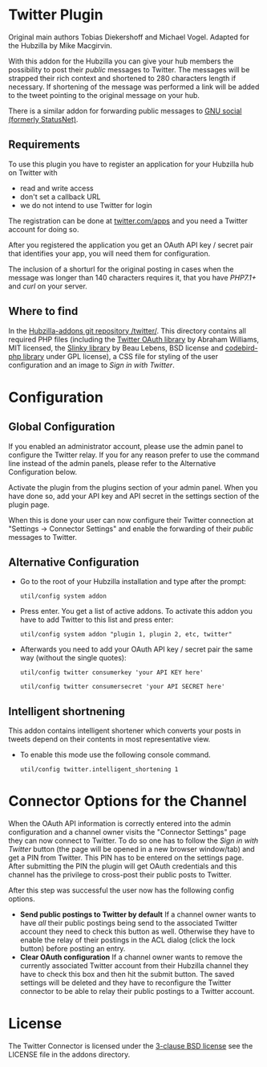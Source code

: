Twitter Plugin
==============

Original main authors Tobias Diekershoff and Michael Vogel. Adapted for the Hubzilla by Mike Macgirvin.

With this addon for the Hubzilla you can give your hub members the possibility to post
their *public* messages to Twitter. The messages will be strapped their rich
context and shortened to 280 characters length if necessary. If shortening of
the message was performed a link will be added to the tweet pointing to the
original message on your hub.

There is a similar addon for forwarding public messages to
[GNU social (formerly StatusNet)](http://gnu.io/social/).

Requirements
------------

To use this plugin you have to register an application for your Hubzilla
hub on Twitter with

* read and write access
* don't set a callback URL
* we do not intend to use Twitter for login

The registration can be done at [twitter.com/apps](https://apps.twitter.com/) and you need a Twitter
account for doing so.

After you registered the application you get an OAuth API key / secret
pair that identifies your app, you will need them for configuration.

The inclusion of a shorturl for the original posting in cases when the
message was longer than 140 characters requires it, that you have *PHP7.1+* and
*curl* on your server.

Where to find
-------------

In the [Hubzilla-addons git repository /twitter/](https://framagit.org/hubzilla/addons/tree/master/twitter). This directory 
contains all required PHP files (including the [Twitter OAuth library][1] by Abraham
Williams, MIT licensed, the [Slinky library][2] by Beau Lebens, BSD license and
[codebird-php library][3] under GPL license),
a CSS file for styling of the user configuration and an image to _Sign in with
Twitter_.

[1]: https://github.com/abraham/twitteroauth
[2]: http://dentedreality.com.au/projects/slinky/
[3]: https://github.com/jublo/codebird-php

Configuration
=============

Global Configuration
--------------------

If you enabled an administrator account, please use the admin panel to configure
the Twitter relay. If you for any reason prefer to use the command line instead 
of the admin panels, please refer to the Alternative Configuration below. 

Activate the plugin from the plugins section of your admin panel.  When you have
done so, add your API key and API secret in the settings section of the 
plugin page.

When this is done your user can now configure their Twitter connection at
"Settings -> Connector Settings" and enable the forwarding of their *public*
messages to Twitter.

Alternative Configuration
-------------------------

* Go to the root of your Hubzilla installation and type after the prompt:

     `util/config system addon`

* Press enter. You get a list of active addons. To activate this addon you have to add Twitter to this list and press enter:

     `util/config system addon "plugin 1, plugin 2, etc, twitter"`

* Afterwards you need to add your OAuth API key / secret pair the same way (without the single quotes):

     `util/config twitter consumerkey 'your API KEY here'` 

     `util/config twitter consumersecret 'your API SECRET here'`

Intelligent shortnening
-----------------------

This addon contains intelligent shortener which converts your posts in tweets depend on their contents in most representative view. 

* To enable this mode use the following console command.

     `util/config twitter.intelligent_shortening 1`

Connector Options for the Channel
=================================

When the OAuth API information is correctly entered into the admin configuration and a channel owner visits the "Connector Settings" page they can now connect to Twitter. To do so one has to follow the _Sign in with Twitter_
button (the page will be opened in a new browser window/tab) and get a PIN from Twitter. This PIN has to be entered on the settings page. After submitting the PIN the plugin will get OAuth credentials and this channel has the privilege to cross-post their public posts to Twitter.

After this step was successful the user now has the following config options.

* **Send public postings to Twitter by default** If a channel owner wants to have _all_
  their public postings being send to the associated Twitter account they need to check
  this button as well. Otherwise they have to enable the relay of their postings
  in the ACL dialog (click the lock button) before posting an entry.
* **Clear OAuth configuration** If a channel owner wants to remove the currently associated
  Twitter account from their Hubzilla channel they have to check this box and
  then hit the submit button. The saved settings will be deleted and they have
  to reconfigure the Twitter connector to be able to relay their public
  postings to a Twitter account.

License
=======

The Twitter Connector is licensed under the [3-clause BSD license][4] see 
the
LICENSE file in the addons directory.

[4]: http://opensource.org/licenses/BSD-3-Clause


